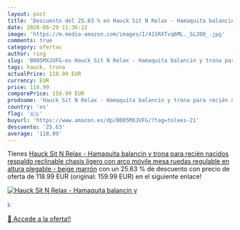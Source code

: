 ```yaml
---
layout: post
title: 'Descuento del 25.63 % en Hauck Sit N Relax - Hamaquita balancin y'
date: 2020-06-29 11:36:22
image: 'https://m.media-amazon.com/images/I/41SRXTvq6ML._SL200_.jpg'
comments: true
category: ofertas
author: ring
slug: 'B005MXJUFG-es Hauck Sit N Relax - Hamaquita balancin y trona para recién...'
tags: hauck, trona
actualPrice: 118.99 EUR
currency: EUR
price: 118.99
comparePrice: 159.99 EUR
prodname: 'Hauck Sit N Relax - Hamaquita balancin y trona para recién nacidos  respaldo reclinable  chasis ligero  con arco móvile  mesa  ruedas  regulable en altura  plegable - beige marrón'
country: 'es'
flag: '🇪🇸'
buyurl: 'https://www.amazon.es/dp/B005MXJUFG/?tag=tolees-21'
descuento: '25.63'
average: '118.99'
---
```


Tienes [Hauck Sit N Relax - Hamaquita balancin y trona para recién nacidos  respaldo reclinable  chasis ligero  con arco móvile  mesa  ruedas  regulable en altura  plegable - beige marrón](https://www.amazon.es/dp/B005MXJUFG/?tag=tolees-21) con un 25.63 % de descuento con precio de oferta de 118.99 EUR (original: 159.99 EUR) en el siguiente enlace!

[![Hauck Sit N Relax - Hamaquita balancin y](https://m.media-amazon.com/images/I/41SRXTvq6ML._SL200_.jpg)](https://www.amazon.es/dp/B005MXJUFG/?tag=tolees-21)

ℹ️:


[🛒 Accede a la oferta!!](https://www.amazon.es/dp/B005MXJUFG/?tag=tolees-21)
